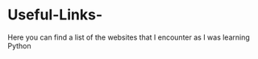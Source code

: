 # Useful-Links-
Here you can find a list of the websites that I encounter as I was learning Python  
